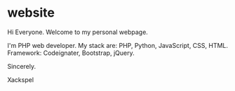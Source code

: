 # website
Hi Everyone.
Welcome to my personal webpage.

I'm PHP web developer.
My stack are: PHP, Python, JavaScript, CSS, HTML.
Framework: Codeignater, Bootstrap, jQuery.

Sincerely.

Xackspel
